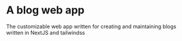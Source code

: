 # A blog web app
The customizable web app written for creating and maintaining blogs written in NextJS and tailwindss
